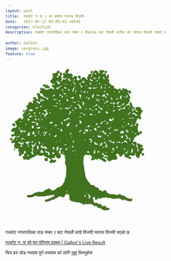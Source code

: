 ```yaml
---
layout: post
title:  गल्कोट न पा ९ मा कांग्रेस प्यानल विजयी 
date:   2017-05-17 03:05:42 +0545
categories: election
description: गल्कोट नगरपालिका वाड नम्बर ९ Malma बाट नेपाली कांग्रेस को प्यानल विजयी भएको छ  ...| Galkot Municipality News, FM, Khabar, Information, Election, Local

author: Galkot
image: congress.jpg
feature: true
---
```


<img src="congress.jpg" alt="sd">
<br>


<br><br>
गल्कोट नगरपालिका वाड नम्बर ९  बाट नेपाली कांग्रे विजयी प्यानल विजयी भएको छ 

<a href="/election"> गल्कोट न. पा को मत परिणाम प्रतक्ष्य | Galkot's Live Result</a>

चित्र हरु लोड नभएमा पूर्ण तथ्यांक को लागि <a href="/election">यहा</a> थिच्नुहोस  



<br>

